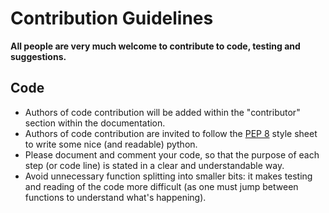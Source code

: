 # Contribution Guidelines
**All people are very much welcome to contribute to code, testing and suggestions.**

## Code
- Authors of code contribution will be added within the "contributor" section within the documentation.
- Authors of code contribution are invited to follow the [PEP 8](https://www.python.org/dev/peps/pep-0008/) style sheet to write some nice (and readable) python.
- Please document and comment your code, so that the purpose of each step (or code line) is stated in a clear and understandable way.
- Avoid unnecessary function splitting into smaller bits: it makes testing and reading of the code more difficult (as one must jump between functions to understand what's happening).
